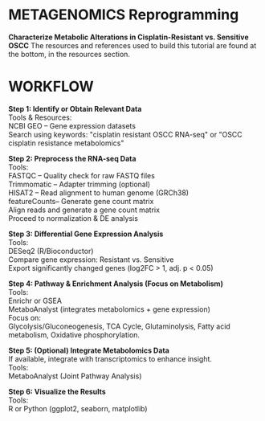 # METAGENOMICS Reprogramming 
<b>Characterize Metabolic Alterations in Cisplatin-Resistant vs. Sensitive OSCC</b>
The resources and references used to build this tutorial are found at the bottom, in the resources section. 

# WORKFLOW 
<b>Step 1: Identify or Obtain Relevant Data </b>
<br> 
Tools & Resources: <br>
NCBI GEO – Gene expression datasets <br>
Search using keywords: "cisplatin resistant OSCC RNA-seq" or "OSCC cisplatin resistance metabolomics" <br>

<b>Step 2: Preprocess the RNA-seq Data</b> <br> 
Tools: <br>
FASTQC – Quality check for raw FASTQ files <br>
Trimmomatic – Adapter trimming (optional)<br> 
HISAT2 – Read alignment to human genome (GRCh38) <br>
featureCounts– Generate gene count matrix<br> 
Align reads and generate a gene count matrix<br> 
Proceed to normalization & DE analysis<br> 

<b>Step 3: Differential Gene Expression Analysis</b>
<br>
Tools: <br> 
DESeq2 (R/Bioconductor) <br> 
Compare gene expression: Resistant vs. Sensitive <br>
Export significantly changed genes (log2FC > 1, adj. p < 0.05)<br> 

<b>Step 4: Pathway & Enrichment Analysis (Focus on Metabolism)</b> <br>
Tools:<br> 
Enrichr or GSEA <br>
MetaboAnalyst (integrates metabolomics + gene expression)<br> 
Focus on:<br> 
Glycolysis/Gluconeogenesis,
TCA Cycle,
Glutaminolysis, 
Fatty acid metabolism, 
Oxidative phosphorylation. 
<br>
 
<b>Step 5: (Optional) Integrate Metabolomics Data</b> <br>
If available, integrate with transcriptomics to enhance insight.<br> 
Tools:<br> 
MetaboAnalyst (Joint Pathway Analysis)<br>

<b>Step 6: Visualize the Results</b> <br>
Tools: <br>
R or Python (ggplot2, seaborn, matplotlib)
